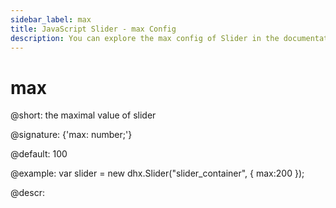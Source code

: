 ```yaml
---
sidebar_label: max
title: JavaScript Slider - max Config 
description: You can explore the max config of Slider in the documentation of the DHTMLX JavaScript UI library. Browse developer guides and API reference, try out code examples and live demos, and download a free 30-day evaluation version of DHTMLX Suite 7.
---
```


# max

@short: the maximal value of slider

@signature: {'max: number;'}

@default: 100

@example:
var slider = new dhx.Slider("slider_container", { 
    max:200
});

@descr:

[comment]: # (@related: slider/initializing_slider.md#configuration-properties slider/configuring_slider.md#minimal-and-maximal-values)
